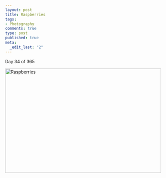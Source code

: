 ```yaml
--- 
layout: post
title: Raspberries
tags: 
- Photography
comments: true
type: post
published: true
meta: 
  _edit_last: "2"
---
```

Day 34 of 365

<a href="http://www.flickr.com/photos/aaronbrethorst/3253457071/" title="Raspberries by aaronbrethorst, on Flickr"><img src="http://farm4.static.flickr.com/3535/3253457071_d3bf9fbca5.jpg" width="500" height="333" alt="Raspberries" /></a>
